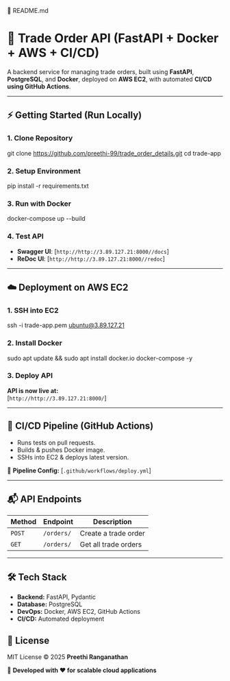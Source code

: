 📌 README.md
# 🚀 Trade Order API (FastAPI + Docker + AWS + CI/CD)

A backend service for managing trade orders, built using **FastAPI**, **PostgreSQL**, and **Docker**, deployed on **AWS EC2**, with automated **CI/CD using GitHub Actions**.

---

## ⚡ Getting Started (Run Locally)

### 1. Clone Repository
git clone https://github.com/preethi-99/trade_order_details.git cd trade-app


### 2. Setup Environment
pip install -r requirements.txt


### 3. Run with Docker
docker-compose up --build


### 4. Test API
- **Swagger UI**: [`http://http://3.89.127.21:8000//docs`]
- **ReDoc UI**: [`http://http://3.89.127.21:8000//redoc`]

---

## ☁️ Deployment on AWS EC2

### 1. SSH into EC2
ssh -i trade-app.pem ubuntu@3.89.127.21


### 2. Install Docker
sudo apt update && sudo apt install docker.io docker-compose -y


### 3. Deploy API

**API is now live at:**  
[`http://http://3.89.127.21:8000/`]

---

## 🔄 CI/CD Pipeline (GitHub Actions)
- Runs tests on pull requests.
- Builds & pushes Docker image.
- SSHs into EC2 & deploys latest version.

📌 **Pipeline Config:** [`.github/workflows/deploy.yml`]

---

## 📬 API Endpoints
| Method | Endpoint   | Description          |
|--------|-----------|----------------------|
| `POST` | `/orders/` | Create a trade order |
| `GET`  | `/orders/` | Get all trade orders |

---

## 🛠 Tech Stack
- **Backend:** FastAPI, Pydantic
- **Database:** PostgreSQL
- **DevOps:** Docker, AWS EC2, GitHub Actions
- **CI/CD:** Automated deployment

## 📜 License
MIT License © 2025 **Preethi Ranganathan**

🚀 **Developed with ❤️ for scalable cloud applications**
